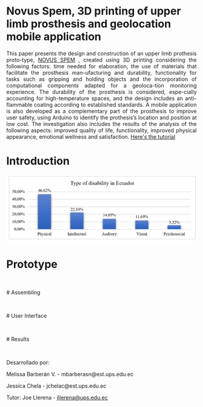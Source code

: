 # Novus Spem, 3D printing of upper limb prosthesis and geolocation mobile application 
<p align="justify"> This paper presents the design and construction of an upper limb prothesis proto-type, 
  <a href="https://n9.cl/48g7">NOVUS SPEM</a> , created using 3D printing considering the following factors: time needed for elaboration, the use of materials that facilitate the prosthesis man-ufacturing and durability, functionality for tasks such as gripping and holding objects and the incorporation of computational components adapted for a geoloca-tion monitoring experience.  The durability of the prosthesis is considered, espe-cially accounting for high-temperature spaces, and the design includes an anti-flammable coating according to established standards. A mobile application is also developed as a complementary part of the prosthesis to improve user safety, using Arduino to identify the prothesis’s location and position at low cost.  The investigation also includes the results of the analysis of the following aspects: improved quality of life, functionality, improved physical appearance, emotional wellness and satisfaction.
<a href="https://youtu.be/j3BNdaQn4N0">Here's the tutorial</a></p>


# Introduction 
<p align="justify"></p>
<p align="center"> <img src="https://github.com/MelissaBarberan/NOVUS-SPEM/blob/master/RESOURCES/1.PNG"></p>

# Prototype
<p align="justify"></p>
<p align="center"> <img src=""></p>
# Assembling
<p align="justify"></p>
<p align="center"> <img src=""></p>
# User Interface
<p align="justify"></p>
<p align="center"> <img src=""></p>
# Results
<p align="justify"></p>
<p align="center"> <img src=""></p>

Desarrollado por:</p>
<p>
    Melissa Barberán V. - mbarberasn@est.ups.edu.ec</p>
<p>
    Jessica Chela - jchelac@est.ups.edu.ec </p>

Tutor:
    Joe Llerena - jllerena@ups.edu.ec 
